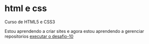 # html e css
 Curso de HTML5 e CSS3

 Estou aprendendo a criar sites e agora estou aprendendo a gerenciar repositorios
<a href="helio-fagundes.github.io/html-e-css/desafio-10/index.html"> executar o desafio-10</a>